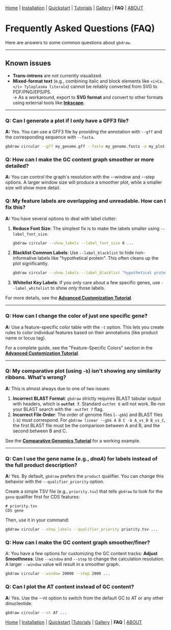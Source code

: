 [Home](./DOCS.md) | [Installation](./INSTALL.md) | [Quickstart](./QUICKSTART.md) | [Tutorials](./TUTORIALS/TUTORIALS.md) | [Gallery](./GALLERY.md) | **FAQ** | [ABOUT](./ABOUT.md)


# Frequently Asked Questions (FAQ)

Here are answers to some common questions about `gbdraw`.

---

## Known issues
- **Trans-introns** are not currently visualized.
- **Mixed-format text** (e.g., combining italic and block elements like `<i>Ca.</i> Tyloplasma litorale`) cannot be reliably converted from SVG to PDF/PNG/EPS/PS.  
  → As a workaround, export to **SVG format** and convert to other formats using external tools like [**Inkscape**](https://inkscape.org/).

---

### Q: Can I generate a plot if I only have a GFF3 file?
**A:** Yes. You can use a GFF3 file by providing the annotation with `--gff` and the corresponding sequence with `--fasta`.
```bash
gbdraw circular --gff my_genome.gff --fasta my_genome.fasta -o my_plot
```
### Q: How can I make the GC content graph smoother or more detailed?
**A:** You can control the graph's resolution with the --window and --step options. A larger window size will produce a smoother plot, while a smaller size will show more detail.

### Q: My feature labels are overlapping and unreadable. How can I fix this?

**A:** You have several options to deal with label clutter:

1.  **Reduce Font Size**: The simplest fix is to make the labels smaller using `--label_font_size`.
    ```bash
    gbdraw circular --show_labels --label_font_size 6 ...
    ```
2.  **Blacklist Common Labels**: Use `--label_blacklist` to hide non-informative labels like "hypothetical protein". This often cleans up the plot significantly.
    ```bash
    gbdraw circular --show_labels --label_blacklist "hypothetical protein" ...
    ```
3.  **Whitelist Key Labels**: If you only care about a few specific genes, use `--label_whitelist` to show *only* those labels.

For more details, see the **[Advanced Customization Tutorial](./TUTORIALS/3_Advanced_Customization.md)**.

---

### Q: How can I change the color of just one specific gene?

**A:** Use a feature-specific color table with the `-t` option. This lets you create rules to color individual features based on their annotations (like product name or locus tag).

For a complete guide, see the "Feature-Specific Colors" section in the **[Advanced Customization Tutorial](./TUTORIALS/3_Advanced_Customization.md)**.

---

### Q: My comparative plot (using `-b`) isn't showing any similarity ribbons. What's wrong?

**A:** This is almost always due to one of two issues:

1.  **Incorrect BLAST Format**: `gbdraw` strictly requires BLAST tabular output with headers, which is **`outfmt 7`**. Standard `outfmt 6` will not work. Re-run your BLAST search with the `-outfmt 7` flag.
2.  **Incorrect File Order**: The order of genome files (`--gbk`) and BLAST files (`-b`) must correspond. For `gbdraw linear --gbk A B C -b A_vs_B B_vs_C`, the first BLAST file must be the comparison between A and B, and the second between B and C.

See the **[Comparative Genomics Tutorial](./TUTORIALS/2_Comparative_Genomics.md)** for a working example.

---

### Q: Can I use the gene name (e.g., *dnaA*) for labels instead of the full product description?

**A:** Yes. By default, `gbdraw` prefers the `product` qualifier. You can change this behavior with the `--qualifier_priority` option.

Create a simple TSV file (e.g., `priority.tsv`) that tells `gbdraw` to look for the `gene` qualifier first for CDS features:
```tsv
# priority.tsv
CDS	gene
```
Then, use it in your command:
```bash
gbdraw circular --show_labels --qualifier_priority priority.tsv ...
```

### Q: How can I make the GC content graph smoother/finer?
A: You have a few options for customizing the GC content tracks:
**Adjust Smoothness**: Use `--window` and `--step` to change the calculation resolution. A larger `--window` value will result in a smoother graph.

```bash
gbdraw circular --window 20000 --step 2000 ...
```

### Q: Can I plot the AT content instead of GC content?
**A:** Yes. Use the --nt option to switch from the default GC to AT or any other dinucleotide.
```bash
gbdraw circular --nt AT ...
```

[Home](./DOCS.md) | [Installation](./INSTALL.md) | [Quickstart](./QUICKSTART.md) |[Tutorials](./TUTORIALS/TUTORIALS.md) | [Gallery](./GALLERY.md) | **FAQ** | [ABOUT](./ABOUT.md)
